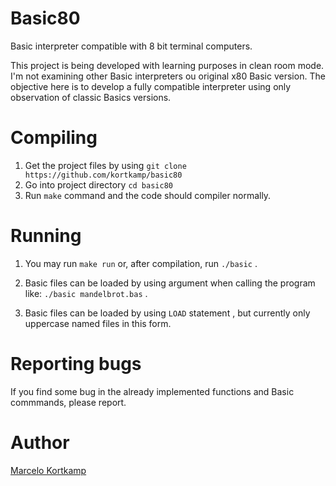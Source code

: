 # Basic80
 Basic interpreter compatible with 8 bit terminal computers.

 This project is being developed with learning purposes in clean room mode. I'm not examining other Basic interpreters ou original x80 Basic version. The objective here is to develop a fully compatible interpreter using only observation of classic Basics versions.

# Compiling
 
 1. Get the project files by using `git clone https://github.com/kortkamp/basic80`
 1. Go into project directory `cd basic80`
 1. Run `make` command and the code should compiler normally.


# Running 
	
1. You may run `make run` or, after compilation, run `./basic` .

1. Basic files can be loaded by using argument when calling the program like: `./basic mandelbrot.bas` .

1. Basic files can be loaded by using `LOAD` statement , but currently only uppercase named files in this form.

# Reporting bugs

 If you find some bug in the already implemented functions and Basic commmands, please report.

 
# Author

 [Marcelo Kortkamp](https://github.com/kortkamp/)

